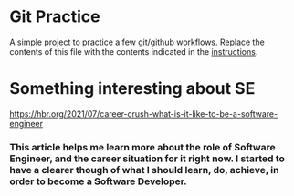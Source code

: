 # Git Practice
A simple project to practice a few git/github workflows.  Replace the contents of this file with the contents indicated in the [instructions](./instructions.md).

# Something interesting about SE
https://hbr.org/2021/07/career-crush-what-is-it-like-to-be-a-software-engineer

### This article helps me learn more about the role of Software Engineer, and the career situation for it right now. I started to have a clearer though of what I should learn, do, achieve, in order to become a Software Developer.


